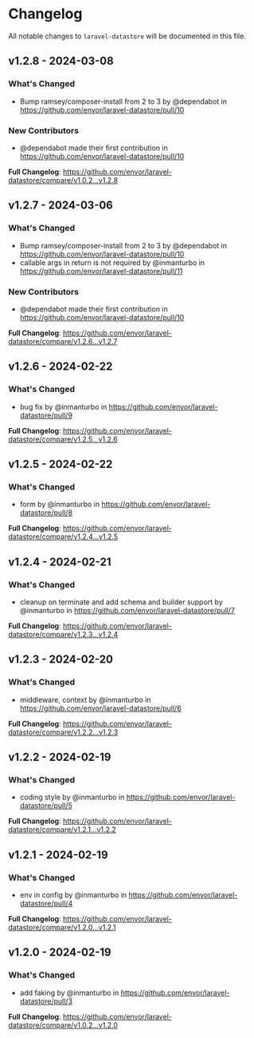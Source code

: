 # Changelog

All notable changes to `laravel-datastore` will be documented in this file.

## v1.2.8 - 2024-03-08

### What's Changed

* Bump ramsey/composer-install from 2 to 3 by @dependabot in https://github.com/envor/laravel-datastore/pull/10

### New Contributors

* @dependabot made their first contribution in https://github.com/envor/laravel-datastore/pull/10

**Full Changelog**: https://github.com/envor/laravel-datastore/compare/v1.0.2...v1.2.8

## v1.2.7 - 2024-03-06

### What's Changed

* Bump ramsey/composer-install from 2 to 3 by @dependabot in https://github.com/envor/laravel-datastore/pull/10
* callable args in return is not required by @inmanturbo in https://github.com/envor/laravel-datastore/pull/11

### New Contributors

* @dependabot made their first contribution in https://github.com/envor/laravel-datastore/pull/10

**Full Changelog**: https://github.com/envor/laravel-datastore/compare/v1.2.6...v1.2.7

## v1.2.6 - 2024-02-22

### What's Changed

* bug fix by @inmanturbo in https://github.com/envor/laravel-datastore/pull/9

**Full Changelog**: https://github.com/envor/laravel-datastore/compare/v1.2.5...v1.2.6

## v1.2.5 - 2024-02-22

### What's Changed

* form by @inmanturbo in https://github.com/envor/laravel-datastore/pull/8

**Full Changelog**: https://github.com/envor/laravel-datastore/compare/v1.2.4...v1.2.5

## v1.2.4 - 2024-02-21

### What's Changed

* cleanup on terminate and add schema and builder support by @inmanturbo in https://github.com/envor/laravel-datastore/pull/7

**Full Changelog**: https://github.com/envor/laravel-datastore/compare/v1.2.3...v1.2.4

## v1.2.3 - 2024-02-20

### What's Changed

* middleware, context by @inmanturbo in https://github.com/envor/laravel-datastore/pull/6

**Full Changelog**: https://github.com/envor/laravel-datastore/compare/v1.2.2...v1.2.3

## v1.2.2 - 2024-02-19

### What's Changed

* coding style by @inmanturbo in https://github.com/envor/laravel-datastore/pull/5

**Full Changelog**: https://github.com/envor/laravel-datastore/compare/v1.2.1...v1.2.2

## v1.2.1 - 2024-02-19

### What's Changed

* env in config by @inmanturbo in https://github.com/envor/laravel-datastore/pull/4

**Full Changelog**: https://github.com/envor/laravel-datastore/compare/v1.2.0...v1.2.1

## v1.2.0 - 2024-02-19

### What's Changed

* add faking by @inmanturbo in https://github.com/envor/laravel-datastore/pull/3

**Full Changelog**: https://github.com/envor/laravel-datastore/compare/v1.0.2...v1.2.0
